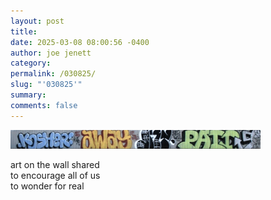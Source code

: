 ```yaml
---
layout: post
title: 
date: 2025-03-08 08:00:56 -0400
author: joe jenett
category: 
permalink: /030825/
slug: "'030825'"
summary: 
comments: false
---
```

<p>
<img src="/images/snowflake.png" width="400" alt="">
</p>
<p>
art on the wall shared<br>
to encourage all of us <br>
to wonder for real
</p>




<a style="display:none;" href="https://brid.gy/publish/mastodon"><small>(cross-posted to mastodon)</small></a>